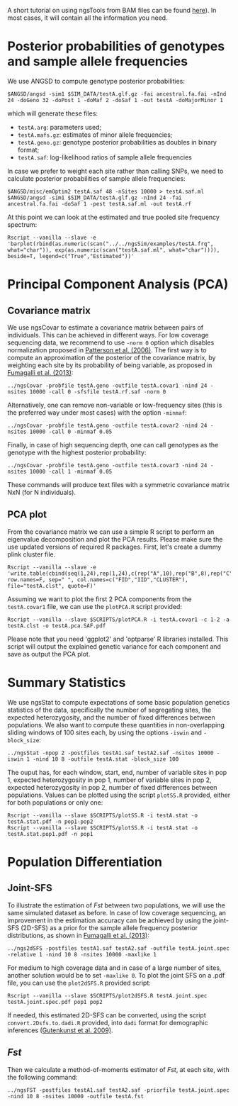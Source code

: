 
A short tutorial on using ngsTools from BAM files can be found [here](https://github.com/mfumagalli/ngsTools/blob/master/TUTORIAL.md)).
In most cases, it will contain all the information you need.

# Posterior probabilities of genotypes and sample allele frequencies
We use ANGSD to compute genotype posterior probabilities:

    $ANGSD/angsd -sim1 $SIM_DATA/testA.glf.gz -fai ancestral.fa.fai -nInd 24 -doGeno 32 -doPost 1 -doMaf 2 -doSaf 1 -out testA -doMajorMinor 1

which will generate these files:

* `testA.arg`: parameters used;
* `testA.mafs.gz`: estimates of minor allele frequencies;
* `testA.geno.gz`: genotype posterior probabilities as doubles in binary format;
* `testA.saf`: log-likelihood ratios of sample allele frequencies

In case we prefer to weight each site rather than calling SNPs, we need to calculate posterior probabilities of sample allele frequencies:

    $ANGSD/misc/emOptim2 testA.saf 48 -nSites 10000 > testA.saf.ml
    $ANGSD/angsd -sim1 $SIM_DATA/testA.glf.gz -nInd 24 -fai ancestral.fa.fai -doSaf 1 -pest testA.saf.ml -out testA.rf

At this point we can look at the estimated and true pooled site frequency spectrum:

    Rscript --vanilla --slave -e 'barplot(rbind(as.numeric(scan("../../ngsSim/examples/testA.frq", what="char")), exp(as.numeric(scan("testA.saf.ml", what="char")))), beside=T, legend=c("True","Estimated"))'

# Principal Component Analysis (PCA)
## Covariance matrix
We use ngsCovar to estimate a covariance matrix between pairs of individuals. This can be achieved in different ways. For low coverage sequencing data, we recommend to use `-norm 0` option which disables normalization proposed in [Patterson et al. (2006)](http://www.ncbi.nlm.nih.gov/pubmed/17194218).
The first way is to compute an approximation of the posterior of the covariance matrix, by weighting each site by its probability of being variable, as proposed in [Fumagalli et al. (2013)](http://www.ncbi.nlm.nih.gov/pubmed/23979584):

    ../ngsCovar -probfile testA.geno -outfile testA.covar1 -nind 24 -nsites 10000 -call 0 -sfsfile testA.rf.saf -norm 0

Alternatively, one can remove non-variable or low-frequency sites (this is the preferred way under most cases) with the option `-minmaf`:

    ../ngsCovar -probfile testA.geno -outfile testA.covar2 -nind 24 -nsites 10000 -call 0 -minmaf 0.05

Finally, in case of high sequencing depth, one can call genotypes as the genotype with the highest posterior probability:

    ../ngsCovar -probfile testA.geno -outfile testA.covar3 -nind 24 -nsites 10000 -call 1 -minmaf 0.05

These commands will produce text files with a symmetric covariance matrix NxN (for N individuals).

## PCA plot

From the covariance matrix we can use a simple R script to perform an eigenvalue decomposition and plot the PCA results. Please make sure the use updated versions of required R packages. First, let's create a dummy plink cluster file.

    Rscript --vanilla --slave -e 'write.table(cbind(seq(1,24),rep(1,24),c(rep("A",10),rep("B",8),rep("C",6))), row.names=F, sep=" ", col.names=c("FID","IID","CLUSTER"), file="testA.clst", quote=F)'

Assuming we want to plot the first 2 PCA components from the `testA.covar1` file, we can use the `plotPCA.R` script provided:

    Rscript --vanilla --slave $SCRIPTS/plotPCA.R -i testA.covar1 -c 1-2 -a testA.clst -o testA.pca.SAF.pdf

Please note that you need 'ggplot2' and 'optparse' R libraries installed. This script will output the explained genetic variance for each component and save as output the PCA plot.

# Summary Statistics

We use ngsStat to compute expectations of some basic population genetics statistics of the data, specifically the number of segregating sites, the expected heterozygosity, and the number of fixed differences between populations. We also want to compute these quantities in non-overlapping sliding windows of 100 sites each, by using the options `-iswin` and `-block_size`:

    ../ngsStat -npop 2 -postfiles testA1.saf testA2.saf -nsites 10000 -iswin 1 -nind 10 8 -outfile testA.stat -block_size 100

The ouput has, for each window, start, end, number of variable sites in pop 1, expected heterozygosity in pop 1, number of variable sites in pop 2, expected heterozygosity in pop 2, number of fixed differences between populations. Values can be plotted using the script `plotSS.R` provided, either for both populations or only one:

    Rscript --vanilla --slave $SCRIPTS/plotSS.R -i testA.stat -o testA.stat.pdf -n pop1-pop2
    Rscript --vanilla --slave $SCRIPTS/plotSS.R -i testA.stat -o testA.stat.pop1.pdf -n pop1


# Population Differentiation
## Joint-SFS
To illustrate the estimation of _Fst_ between two populations, we will use the same simulated dataset as before. In case of low coverage sequencing, an improvement in the estimation accuracy can be achieved by using the joint-SFS (2D-SFS) as a prior for the sample allele frequency posterior distributions, as shown in [Fumagalli et al. (2013)](http://www.ncbi.nlm.nih.gov/pubmed/23979584):

    ../ngs2dSFS -postfiles testA1.saf testA2.saf -outfile testA.joint.spec -relative 1 -nind 10 8 -nsites 10000 -maxlike 1

For medium to high coverage data and in case of a large number of sites, another solution would be to set `-maxlike 0`.
To plot the joint SFS on a .pdf file, you can use the `plot2dSFS.R` provided script:

    Rscript --vanilla --slave $SCRIPTS/plot2dSFS.R testA.joint.spec testA.joint.spec.pdf pop1 pop2

If needed, this estimated 2D-SFS can be converted, using the script `convert.2Dsfs.to.dadi.R` provided, into `dadi` format for demographic inferences ([Gutenkunst et al. 2009)](http://www.ncbi.nlm.nih.gov/pubmed/19851460).

## _Fst_
Then we calculate a method-of-moments estimator of _Fst_, at each site, with the following command:

    ../ngsFST -postfiles testA1.saf testA2.saf -priorfile testA.joint.spec -nind 10 8 -nsites 10000 -outfile testA.fst

